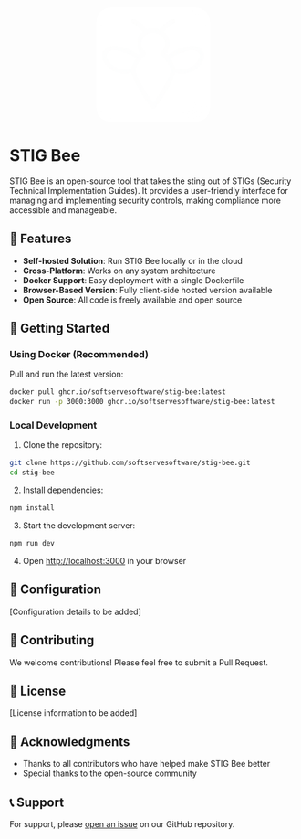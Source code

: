 <div align="center">
  <img src="public/logo-white.png" width="200" alt="STIG Bee Logo" style="border-radius: 25px;">
</div>

# STIG Bee 

STIG Bee is an open-source tool that takes the sting out of STIGs (Security Technical Implementation Guides). It provides a user-friendly interface for managing and implementing security controls, making compliance more accessible and manageable.

## 🌟 Features

- **Self-hosted Solution**: Run STIG Bee locally or in the cloud
- **Cross-Platform**: Works on any system architecture
- **Docker Support**: Easy deployment with a single Dockerfile
- **Browser-Based Version**: Fully client-side hosted version available
- **Open Source**: All code is freely available and open source

## 🚀 Getting Started

### Using Docker (Recommended)

Pull and run the latest version:

```bash
docker pull ghcr.io/softservesoftware/stig-bee:latest
docker run -p 3000:3000 ghcr.io/softservesoftware/stig-bee:latest
```

### Local Development

1. Clone the repository:
```bash
git clone https://github.com/softservesoftware/stig-bee.git
cd stig-bee
```

2. Install dependencies:
```bash
npm install
```

3. Start the development server:
```bash
npm run dev
```

4. Open [http://localhost:3000](http://localhost:3000) in your browser

## 🔧 Configuration

[Configuration details to be added]

## 🤝 Contributing

We welcome contributions! Please feel free to submit a Pull Request.

## 📝 License

[License information to be added]

## 🙏 Acknowledgments

- Thanks to all contributors who have helped make STIG Bee better
- Special thanks to the open-source community

## 📞 Support

For support, please [open an issue](https://github.com/softservesoftware/stig-bee/issues) on our GitHub repository.
